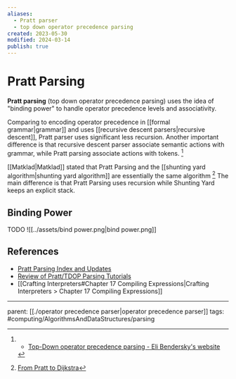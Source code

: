 ```yaml
---
aliases:
  - Pratt parser
  - top down operator precedence parsing
created: 2023-05-30
modified: 2024-03-14
publish: true
---
```


# Pratt Parsing

**Pratt parsing** (top down operator precedence parsing) uses the idea of "binding power" to handle operator precedence levels and associativity.

Comparing to encoding operator precedence in [[formal grammar|grammar]] and uses [[recursive descent parsers|recursive descent]], Pratt parser uses significant less recursion. Another important difference is that recursive descent parser associate semantic actions with grammar, while Pratt parsing associate actions with tokens. [^2]

[[Matklad|Matklad]] stated that Pratt Parsing and the [[shunting yard algorithm|shunting yard algorithm]] are essentially the same algorithm [^1] The main difference is that Pratt Parsing uses recursion while Shunting Yard keeps an explicit stack.

## Binding Power
TODO
![[../assets/bind power.png|bind power.png]]

## References
- [Pratt Parsing Index and Updates](https://www.oilshell.org/blog/2017/03/31.html)
- [Review of Pratt/TDOP Parsing Tutorials](https://www.oilshell.org/blog/2016/11/02.html)
- [[Crafting Interpreters#Chapter 17 Compiling Expressions|Crafting Interpreters > Chapter 17 Compiling Expressions]]

---
parent: [[./operator precedence parser|operator precedence parser]]
tags: #computing/AlgorithmsAndDataStructures/parsing


[^1]: [From Pratt to Dijkstra](https://matklad.github.io/2020/04/15/from-pratt-to-dijkstra.html)
[^2]: - [Top-Down operator precedence parsing - Eli Bendersky's website](https://eli.thegreenplace.net/2010/01/02/top-down-operator-precedence-parsing)